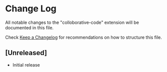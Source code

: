 # Change Log

All notable changes to the "colloborative-code" extension will be documented in this file.

Check [Keep a Changelog](http://keepachangelog.com/) for recommendations on how to structure this file.

## [Unreleased]

- Initial release